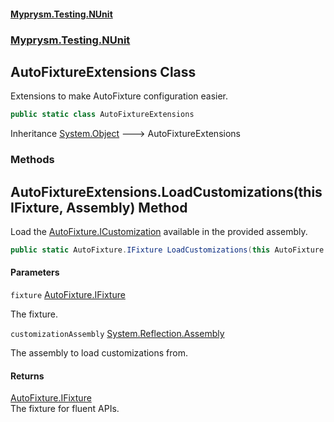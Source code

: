 #### [Myprysm.Testing.NUnit](index.md 'index')
### [Myprysm.Testing.NUnit](index.md#Myprysm.Testing.NUnit 'Myprysm.Testing.NUnit')

## AutoFixtureExtensions Class

Extensions to make AutoFixture configuration easier.

```csharp
public static class AutoFixtureExtensions
```

Inheritance [System.Object](https://docs.microsoft.com/en-us/dotnet/api/System.Object 'System.Object') &#129106; AutoFixtureExtensions
### Methods

<a name='Myprysm.Testing.NUnit.AutoFixtureExtensions.LoadCustomizations(thisAutoFixture.IFixture,System.Reflection.Assembly)'></a>

## AutoFixtureExtensions.LoadCustomizations(this IFixture, Assembly) Method

Load the [AutoFixture.ICustomization](https://docs.microsoft.com/en-us/dotnet/api/AutoFixture.ICustomization 'AutoFixture.ICustomization') available in the provided assembly.

```csharp
public static AutoFixture.IFixture LoadCustomizations(this AutoFixture.IFixture fixture, System.Reflection.Assembly customizationAssembly);
```
#### Parameters

<a name='Myprysm.Testing.NUnit.AutoFixtureExtensions.LoadCustomizations(thisAutoFixture.IFixture,System.Reflection.Assembly).fixture'></a>

`fixture` [AutoFixture.IFixture](https://docs.microsoft.com/en-us/dotnet/api/AutoFixture.IFixture 'AutoFixture.IFixture')

The fixture.

<a name='Myprysm.Testing.NUnit.AutoFixtureExtensions.LoadCustomizations(thisAutoFixture.IFixture,System.Reflection.Assembly).customizationAssembly'></a>

`customizationAssembly` [System.Reflection.Assembly](https://docs.microsoft.com/en-us/dotnet/api/System.Reflection.Assembly 'System.Reflection.Assembly')

The assembly to load customizations from.

#### Returns
[AutoFixture.IFixture](https://docs.microsoft.com/en-us/dotnet/api/AutoFixture.IFixture 'AutoFixture.IFixture')  
The fixture for fluent APIs.